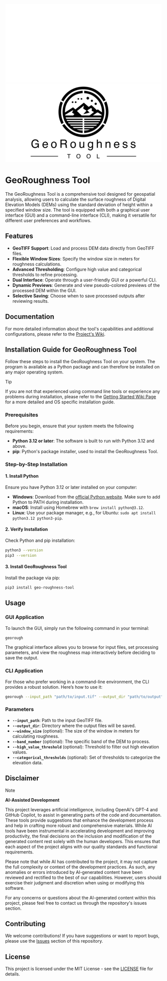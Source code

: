 ![GeoRoughness_Banner_dark.png](.github%2Fresources%2FGeoRoughness_Banner_dark.png#gh-dark-mode-only)
![GeoRoughness_Banner_light.png](.github%2Fresources%2FGeoRoughness_Banner_light.png#gh-light-mode-only)

# GeoRoughness Tool

The GeoRoughness Tool is a comprehensive tool designed for geospatial analysis, allowing users to calculate the surface roughness of Digital Elevation Models (DEMs) using the standard deviation of height within a specified window size. The tool is equipped with both a graphical user interface (GUI) and a command-line interface (CLI), making it versatile for different user preferences and workflows.

## Features

- **GeoTIFF Support**: Load and process DEM data directly from GeoTIFF files.
- **Flexible Window Sizes**: Specify the window size in meters for roughness calculations.
- **Advanced Thresholding**: Configure high value and categorical thresholds to refine processing.
- **Dual Interface**: Operate through a user-friendly GUI or a powerful CLI.
- **Dynamic Previews**: Generate and view pseudo-colored previews of the processed DEM within the GUI.
- **Selective Saving**: Choose when to save processed outputs after reviewing results.

## Documentation

For more detailed information about the tool's capabilities and additional configurations, 
please refer to the [Project's Wiki](../../wiki).

## Installation Guide for GeoRoughness Tool

Follow these steps to install the GeoRoughness Tool on your system. The program is available
as a Python package and can therefore be installed on any major operating system.

> [!TIP]
> If you are not that experienced using command line tools or experience any problems during installation, please refer to the [Getting Started Wiki Page](../../wiki/Getting-Started) for a more detailed and OS specific installation guide.

### Prerequisites

Before you begin, ensure that your system meets the following requirements:
- **Python 3.12 or later**: The software is built to run with Python 3.12 and above.
- **pip**: Python's package installer, used to install the GeoRoughness Tool.

### Step-by-Step Installation

#### 1. Install Python
Ensure you have Python 3.12 or later installed on your computer:
- **Windows**: Download from the [official Python website](https://www.python.org/downloads/). Make sure to add Python to PATH during installation.
- **macOS**: Install using Homebrew with `brew install python@3.12`.
- **Linux**: Use your package manager, e.g., for Ubuntu: `sudo apt install python3.12 python3-pip`.

#### 2. Verify Installation
Check Python and pip installation:
```bash
python3 --version
pip3 --version
```

#### 3. Install GeoRoughness Tool
Install the package via pip:
```bash
pip3 install geo-roughness-tool
```

## Usage

### GUI Application

To launch the GUI, simply run the following command in your terminal:

```bash
georough
```

The graphical interface allows you to browse for input files, set processing parameters, and view the roughness map interactively before deciding to save the output.

### CLI Application

For those who prefer working in a command-line environment, the CLI provides a robust solution. Here’s how to use it:

```bash
georough --input_path "path/to/input.tif" --output_dir "path/to/output" --window_size 1.0 --band_number 1 --high_value_threshold 1.0 --categorical_thresholds 0.1, 0.2, 0.3
```

### Parameters

- **`--input_path`**: Path to the input GeoTIFF file.
- **`--output_dir`**: Directory where the output files will be saved.
- **`--window_size`** (optional): The size of the window in meters for calculating roughness.
- **`--band_number`** (optional): The specific band of the DEM to process.
- **`--high_value_threshold`** (optional): Threshold to filter out high elevation values.
- **`--categorical_thresholds`** (optional): Set of thresholds to categorize the elevation data.

## Disclaimer

> [!NOTE]
> **AI-Assisted Development**
> 
> This project leverages artificial intelligence, including OpenAI's GPT-4 and GitHub Copilot, to assist in generating parts of the code and documentation. These tools provide suggestions that enhance the development process and help in crafting more robust and comprehensive materials. While AI tools have been instrumental in accelerating development and improving productivity, the final decisions on the inclusion and modification of the generated content rest solely with the human developers. This ensures that each aspect of the project aligns with our quality standards and functional requirements. 
> 
> Please note that while AI has contributed to the project, it may not capture the full complexity or context of the development practices. As such, any anomalies or errors introduced by AI-generated content have been reviewed and rectified to the best of our capabilities. However, users should exercise their judgment and discretion when using or modifying this software. 
> 
> For any concerns or questions about the AI-generated content within this project, please feel free to contact us through the repository's issues section.

## Contributing

We welcome contributions! If you have suggestions or want to report bugs, please use the [Issues](../../issues) section of this repository.

## License

This project is licensed under the MIT License - see the [LICENSE](LICENSE) file for details.
